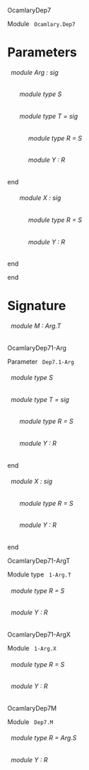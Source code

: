 OcamlaryDep7

 Module `` Ocamlary.Dep7`` 

# Parameters


<a id="argument-1-Arg"></a>
###### &nbsp; module Arg : sig

<a id="module-type-S"></a>
###### &nbsp; &nbsp; &nbsp; &nbsp;module type S



<a id="module-type-T"></a>
###### &nbsp; &nbsp; &nbsp; &nbsp;module type T = sig

<a id="module-type-R"></a>
###### &nbsp; &nbsp; &nbsp; &nbsp;&nbsp; &nbsp; &nbsp;module type R = S



<a id="module-Y"></a>
###### &nbsp; &nbsp; &nbsp; &nbsp;&nbsp; &nbsp; &nbsp;module Y : R


end



<a id="module-X"></a>
###### &nbsp; &nbsp; &nbsp; &nbsp;module X : sig

<a id="module-type-R"></a>
###### &nbsp; &nbsp; &nbsp; &nbsp;&nbsp; &nbsp; &nbsp;module type R = S



<a id="module-Y"></a>
###### &nbsp; &nbsp; &nbsp; &nbsp;&nbsp; &nbsp; &nbsp;module Y : R


end


end




# Signature


<a id="module-M"></a>
###### &nbsp; module M : Arg.T


OcamlaryDep71-Arg

 Parameter `` Dep7.1-Arg`` 
<a id="module-type-S"></a>
###### &nbsp; module type S



<a id="module-type-T"></a>
###### &nbsp; module type T = sig

<a id="module-type-R"></a>
###### &nbsp; &nbsp; &nbsp; &nbsp;module type R = S



<a id="module-Y"></a>
###### &nbsp; &nbsp; &nbsp; &nbsp;module Y : R


end



<a id="module-X"></a>
###### &nbsp; module X : sig

<a id="module-type-R"></a>
###### &nbsp; &nbsp; &nbsp; &nbsp;module type R = S



<a id="module-Y"></a>
###### &nbsp; &nbsp; &nbsp; &nbsp;module Y : R


end


OcamlaryDep71-ArgT

 Module type `` 1-Arg.T`` 
<a id="module-type-R"></a>
###### &nbsp; module type R = S



<a id="module-Y"></a>
###### &nbsp; module Y : R


OcamlaryDep71-ArgX

 Module `` 1-Arg.X`` 
<a id="module-type-R"></a>
###### &nbsp; module type R = S



<a id="module-Y"></a>
###### &nbsp; module Y : R


OcamlaryDep7M

 Module `` Dep7.M`` 
<a id="module-type-R"></a>
###### &nbsp; module type R = Arg.S



<a id="module-Y"></a>
###### &nbsp; module Y : R

